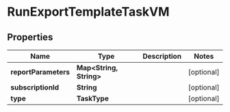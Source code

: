 

# RunExportTemplateTaskVM


## Properties

| Name | Type | Description | Notes |
|------------ | ------------- | ------------- | -------------|
|**reportParameters** | **Map&lt;String, String&gt;** |  |  [optional] |
|**subscriptionId** | **String** |  |  [optional] |
|**type** | **TaskType** |  |  [optional] |



